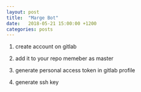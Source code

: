 ```yaml
---
layout: post
title:  "Marge Bot"
date:   2018-05-21 15:00:00 +1200
categories: posts
---
```


1. create account on gitlab

2. add it to your repo memeber as master

3. generate personal access token in gitlab profile

4. generate ssh key
